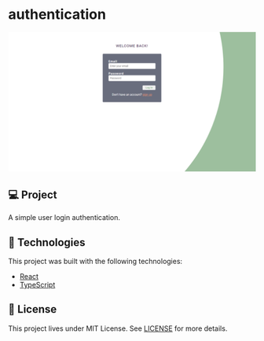 # authentication
<img src="src/assets/snapshot.png" alt="cover" />

## 💻 Project
A simple user login authentication.

## 🧪 Technologies
This project was built with the following technologies:
- [React](https://reactjs.org)
- [TypeScript](https://www.typescriptlang.org/)

## 📝 License
This project lives under MIT License. See [LICENSE](LICENSE.md) for more details.
